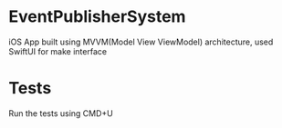 # EventPublisherSystem

iOS App built using MVVM(Model View ViewModel) architecture, used SwiftUI for make interface

# Tests

Run the tests using CMD+U
